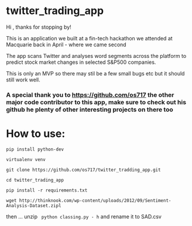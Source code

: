 # twitter_trading_app

Hi , thanks for stopping by!

This is an application we built at a fin-tech hackathon we attended at Macquarie back in April - where we came second 

The app scans Twitter and analyses word segments across the platform to predict stock market changes in selected S&P500 companies.

This is only an MVP so there may stil be a few small bugs etc but it should still work well. 

### A special thank you to https://github.com/os717 the other major code contributor to this app, make sure to check out his github he plenty of other interesting projects on there too 

# How to use:

`pip install python-dev`

`virtualenv venv`

`git clone https://github.com/os717/twitter_tradding_app.git`

`cd twitter_trading_app`

`pip install -r requirements.txt`

`wget http://thinknook.com/wp-content/uploads/2012/09/Sentiment-Analysis-Dataset.zipl`

then ...  unzip  ` python classing.py - h` and rename it to SAD.csv
